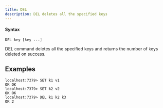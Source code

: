 ```yaml
---
title: DEL
description: DEL deletes all the specified keys
---
```


<!-- This file is automatically generated. Any modifications made directly to this file
  may be overwritten. For more details on how this file is generated and how to use
  the related commands, refer to the documentation available in the `internal/cmd/cmd_*.go` files.
-->

#### Syntax

```
DEL key [key ...]
```


DEL command deletes all the specified keys and returns the number of keys deleted on success.

## Examples

```
localhost:7379> SET k1 v1
OK OK
localhost:7379> SET k2 v2
OK OK
localhost:7379> DEL k1 k2 k3
OK 2
```
	
